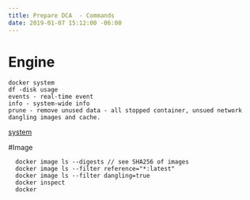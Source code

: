 ```yaml
---
title: Prepare DCA  - Commands
date: 2019-01-07 15:12:00 -06:00
---
```


<!--more-->
# Engine
```
docker system 
df -disk usage 
events - real-time event 
info - system-wide info
prune - remove unused data - all stopped container, unsued network dangling images and cache.
```
[system](https://docs.docker.com/edge/engine/reference/commandline/system/)

#Image
```
  docker image ls --digests // see SHA256 of images
  docker image ls --filter reference="*:latest"
  docker image ls --filter dangling=true
  docker inspect
  docker 
```